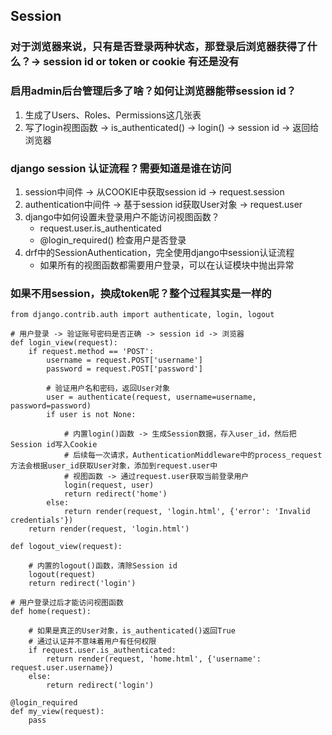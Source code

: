 ## Session

### 对于浏览器来说，只有是否登录两种状态，那登录后浏览器获得了什么？-> session id or token or cookie 有还是没有

### 启用admin后台管理后多了啥？如何让浏览器能带session id？
1. 生成了Users、Roles、Permissions这几张表
2. 写了login视图函数 -> is_authenticated() -> login() -> session id -> 返回给浏览器

### django session 认证流程？需要知道是谁在访问
1. session中间件 -> 从COOKIE中获取session id -> request.session
2. authentication中间件 -> 基于session id获取User对象 -> request.user
3. django中如何设置未登录用户不能访问视图函数？
    * request.user.is_authenticated
    * @login_required() 检查用户是否登录
4. drf中的SessionAuthentication，完全使用django中session认证流程
    * 如果所有的视图函数都需要用户登录，可以在认证模块中抛出异常

### 如果不用session，换成token呢？整个过程其实是一样的


```
from django.contrib.auth import authenticate, login, logout

# 用户登录 -> 验证账号密码是否正确 -> session id -> 浏览器
def login_view(request):
    if request.method == 'POST':
        username = request.POST['username']
        password = request.POST['password']

        # 验证用户名和密码，返回User对象
        user = authenticate(request, username=username, password=password)
        if user is not None:

            # 内置login()函数 -> 生成Session数据，存入user_id，然后把Session id写入Cookie
            # 后续每一次请求，AuthenticationMiddleware中的process_request方法会根据user_id获取User对象，添加到request.user中
            # 视图函数 -> 通过request.user获取当前登录用户
            login(request, user)
            return redirect('home')
        else:
            return render(request, 'login.html', {'error': 'Invalid credentials'})
    return render(request, 'login.html')

def logout_view(request):

    # 内置的logout()函数，清除Session id
    logout(request)
    return redirect('login')

# 用户登录过后才能访问视图函数
def home(request):

    # 如果是真正的User对象，is_authenticated()返回True
    # 通过认证并不意味着用户有任何权限
    if request.user.is_authenticated:
        return render(request, 'home.html', {'username': request.user.username})
    else:
        return redirect('login')

@login_required
def my_view(request):
    pass
```